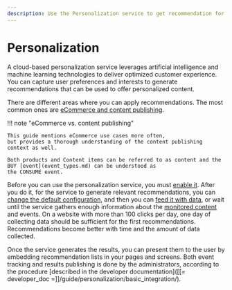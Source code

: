 ```yaml
---
description: Use the Personalization service to get recommendation for users based on their behavior and on the scenarios you configure.
---
```


# Personalization

A cloud-based personalization service leverages artificial intelligence and machine learning 
technologies to deliver optimized customer experience. 
You can capture user preferences and interests to generate recommendations 
that can be used to offer personalized content.

There are different areas where you can apply recommendations. 
The most common ones are [eCommerce and content publishing](use_cases.md).

!!! note "eCommerce vs. content publishing"

    This guide mentions eCommerce use cases more often,
    but provides a thorough understanding of the content publishing context as well.

    Both products and Content items can be referred to as content and the BUY [event](event_types.md) can be understood as
    the CONSUME event.

Before you can use the personalization service, you must [enable it](enabling_personalization.md).
After you do it, for the service to generate relevant recommendations, 
you can [change the default configuration](perso_configuration.md), and then 
you can [feed it with data](content_import.md), or wait until the service gathers 
enough information about the [monitored content](content_types.md) and events. 
On a website with more than 100 clicks per day, one day of collecting data should 
be sufficient for the first recommendations.
Recommendations become better with time and the amount of data collected.

Once the service generates the results, you can present them to the user 
by embedding recommendation lists in your pages and screens.
Both event tracking and results publishing is done by the administrators, according to 
the procedure [described in the developer documentation]([[= developer_doc =]]/guide/personalization/basic_integration/).
